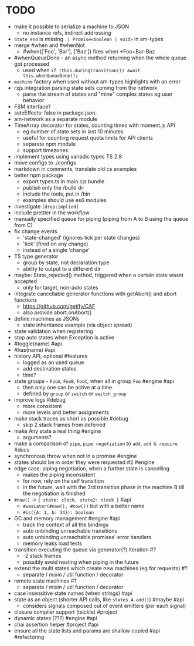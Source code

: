 # TODO

- make it possible to serialize a machine to JSON
  - no instance refs, indirect addressing
- `State_end` is missing ` | Promise<boolean | void>` in am-types
- merge #when and #whenNot
  - #when(['Foo', 'Bar'], ['Baz']) fires when +Foo+Bar-Baz
- #whenQueueDone - an async method returning when the whole queue got processed
  - used when `if (this.duringTransition()) await this.whenQueueDone();`
- `machine` factory when used without am-types highlights with an error
- rxjs integration parsing state sets coming from the network
  - parse the stream of states and "mine" complex states eg user behavior
- FSM interface?
- sideEffects: false in package.json. 
- am-network as a separate module
- TimeArray decorator for states, counting times with moment.js API
  - eg number of state sets in last 10 minutes
  - useful for counting request quota limits for API clients
  - separate npm module
  - support timezones
- implement types using variadic types TS 2.8
- move configs to ./configs
- markdown in comments, translate old cs examples
- better npm package
  - export types.ts in main cjs bundle
  - publish only the /build dir
  - include the tools, put in /bin
  - examples should use es6 modules
- investigate `[drop:implied]`
- include prettier in the workflow
- manually specified queue for piping (piping from A to B using the queue from C)
- fix change events
  - 'state-changed' (ignores tick per state changes)
  - 'tick' (fired on any change) 
  - instead of a single 'change'
- TS type generator
  - group by state, not declaration type
  - ability to output to a different dir
- maybe: State_rejected() method, triggered when a certain state wasnt accepted
  - only for target, non-auto states
- integrate cancellable generator functions with getAbort() and abort functions
  - https://github.com/getify/CAF
  - also provide abort.onAbort()
- define machines as JSONs
  - state inheritance example (via object spread)
- state validation when registering
- stop auto states when Exception is active
- #toggle(name) #api
- #has(name) #api
- history API, optional #features
  - logged as an used queue
  - add destination states
  - time?
- state groups - `FooA`, `FooB`, `FooC`, when all in group `Foo` #engine #api
  - then only one can be active at a time
  - defined by `group` or `switch` or `switch_group`
- improve logs #debug
  - more consistent
  - more levels and better assignments
- make stack traces as short as possible #debug
    - skip 2 stack frames from deferred
- make Any state a real thing #engine
  - arguments?
- make a comparison of `pipe`, `pipe negotiation` to `add`, `add & require` #docs
- synchronous throw when not in a promise #engine
- states should be in order they were requested #2 #engine
- edge case: piping negotiation, when a further state is cancelling
  - makes the piping inconsistent
  - for now, rely on the self transition
  - in the future, wait with the 3rd transition phase in the machine B
    till the negotiation is finished
- `#now()` -> `{ state: clock, state2: clock }` #api
  - `#wasLater(#now(), #now())` but with a better name
  - `#is({A: 1, b: 34}): boolean`
- GC and memory management #engine #api
  - track the context of all the bindings
  - auto unbinding unreachable transitions
  - auto unbinding unreachable promises' error handlers
  - memory leaks load tests
- transition executing the queue via generator(?) iteration #?
  - -2 stack frames
  - possibly avoid nesting when piping in the future
- extend the multi states which create new machines (eg for requests) #?
  - separate / mixin / util function / decorator
- remote state machines #?
  - separate / mixin / util function / decorator
- case insensitive state names (when strings) #api
- state as an object (shorter API calls, like `states.A.add()`) #maybe #api
  - considers signals composed out of event emitters (per each signal)
- closure compiler support (tsickle) #project
- dynamic states (???) #engine #api
- chai assertion helper #project #api
- ensure all the state lists and params are shallow copied #api #refactoring
